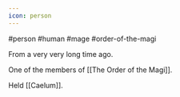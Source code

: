 ```yaml
---
icon: person 
---
```

#person #human #mage #order-of-the-magi

From a very very long time ago.

One of the members of [[The Order of the Magi]].

Held [[Caelum]].